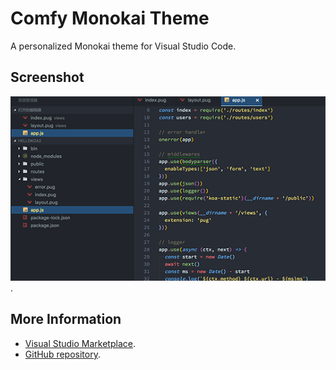 # Comfy Monokai Theme

A personalized Monokai theme for Visual Studio Code.

## Screenshot
![](https://raw.githubusercontent.com/afarwind/comfy-monokai/master/screenshot.png).


## More Information
* [Visual Studio Marketplace]().
* [GitHub repository](https://github.com/afarwind/comfy-monokai).
